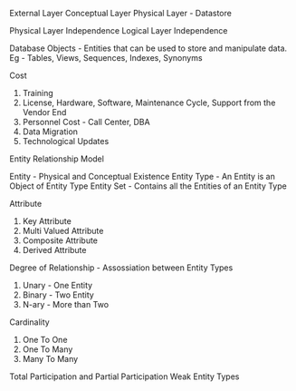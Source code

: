 External Layer
Conceptual Layer
Physical Layer - Datastore

Physical Layer Independence
Logical Layer Independence

Database Objects - Entities that can be used to store and manipulate data. Eg - Tables, Views, Sequences, Indexes, Synonyms

Cost
1. Training
2. License, Hardware, Software, Maintenance Cycle, Support from the Vendor End
3. Personnel Cost - Call Center, DBA
4. Data Migration
5. Technological Updates

Entity Relationship Model

Entity - Physical and Conceptual Existence
Entity Type - An Entity is an Object of Entity Type
Entity Set - Contains all the Entities of an Entity Type

Attribute
1. Key Attribute
2. Multi Valued Attribute
3. Composite Attribute
4. Derived Attribute

Degree of Relationship - Assossiation between Entity Types
1. Unary - One Entity
2. Binary - Two Entity
3. N-ary - More than Two

Cardinality
1. One To One
2. One To Many
3. Many To Many

Total Participation and Partial Participation
Weak Entity Types

